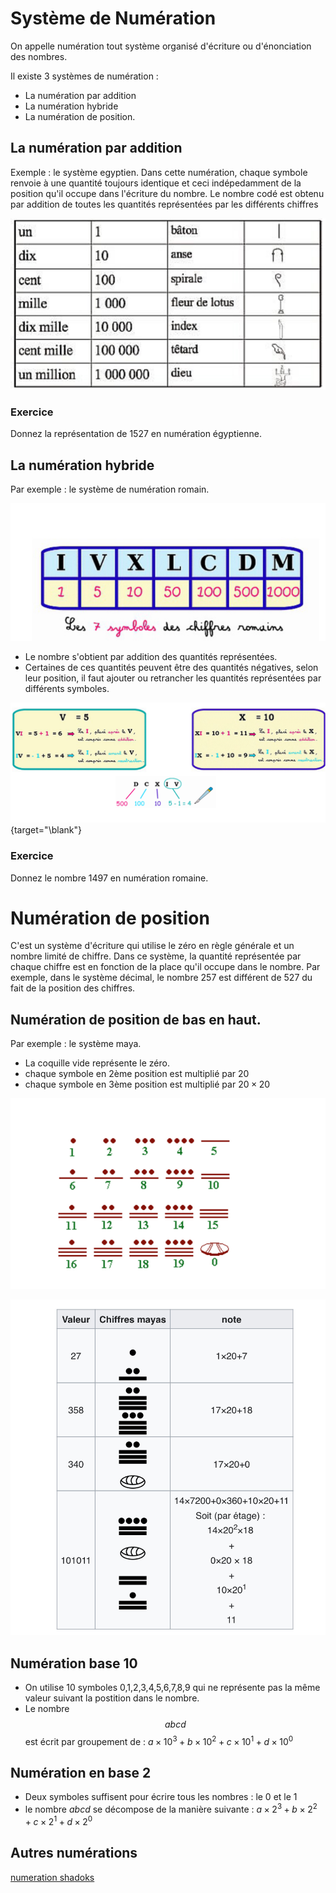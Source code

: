# Système de Numération

On appelle numération tout système organisé d'écriture ou d'énonciation des nombres.

Il existe 3 systèmes de numération :

- La numération par addition
- La numération hybride 
- La numération de position.

## La numération par addition

Exemple : le système egyptien. Dans cette numération, chaque symbole renvoie à une quantité toujours identique et ceci indépedamment de la position qu'il occupe dans l'écriture du nombre.
Le nombre codé est obtenu par addition de toutes les quantités représentées par les différents chiffres 

![egyptien](./images/69D24103-5D28-4AF6-9B4B-EBF52484D66D.jpeg "numeration egyptienne")

### Exercice 

Donnez la représentation de 1527 en numération égyptienne. 

## La numération hybride
Par exemple : le système de numération romain. 

![romain](./images/AB44CA08-FE78-4708-B14A-E9E0C7D468BE.jpeg "numeration romaine")

- Le nombre s'obtient par addition des quantités représentées. 
- Certaines de ces quantités peuvent être des quantités négatives, selon leur position, il faut ajouter ou retrancher les quantités représentées par différents symboles. 


![romain2](./images/18F07997-69E8-478D-A615-007FFE031449.jpeg "calculs romains"){target="\blank"}

### Exercice

Donnez le nombre 1497 en numération romaine.

# Numération de position 

C'est un système d'écriture qui utilise le zéro en règle générale et un nombre limité de chiffre. Dans ce système, la quantité représentée par chaque chiffre est en fonction de la place qu'il occupe dans le nombre. 
Par exemple, dans le système décimal, le nombre 257 est différent de 527 du fait de la position des chiffres. 

## Numération de position de bas en haut. 

Par exemple : le système maya. 

- La coquille vide représente le zéro. 
- chaque symbole en 2ème position est multiplié par 20
- chaque symbole en 3ème position est multiplié par $20\times 20$

![maya](./images/8EC4BDC7-9CAA-4625-B44B-7A5D33AE11E2.jpeg "numeration maya")

![maya2](./images/44E9D550-DB70-4FE6-AFB4-AE26DC389CB7.jpeg "numeration maya2")


## Numération base 10

- On utilise 10 symboles 0,1,2,3,4,5,6,7,8,9 qui ne représente pas la même valeur suivant la postition dans le nombre. 
- Le nombre $$abcd$$ est écrit par groupement de  : $a\times 10^3 +b\times 10^2 +c\times 10^1 +d\times 10^0$

## Numération en base 2

- Deux symboles suffisent pour écrire tous les nombres : le 0 et le 1
- le nombre $abcd$ se décompose de la manière suivante : $a\times 2^3+b\times 2^2+c\times 2^1+d\times 2^0$


## Autres numérations

[numeration shadoks](https://youtu.be/lP9PaDs2xgQ "video shadoks")
